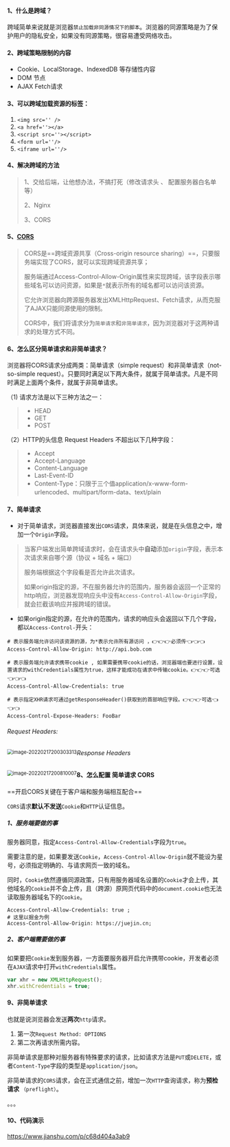 #### 1、什么是跨域？

跨域简单来说就是浏览器`禁止加载非同源情况下的脚本`。浏览器的同源策略是为了保护用户的隐私安全，如果没有同源策略，很容易遭受网络攻击。

#### 2、跨域策略限制的内容

- Cookie、LocalStorage、IndexedDB 等存储性内容
- DOM 节点
- AJAX Fetch请求

#### 3、可以跨域加载资源的标签：

1. `<img src='' />`
2. `<a href=''></a>`
3. `<script src=''></script>`
4. `<form url=''/>`
5. `<iframe url=''/>`

#### 4、解决跨域的方法

> 1、交给后端，让他想办法，不搞打死（修改请求头 、 配置服务器白名单等）
>
> 2、Nginx
>
> 3、CORS

#### 5、[CORS](https://juejin.cn/post/6844903859068862472#heading-2)

> CORS是==跨域资源共享（Cross-origin resource sharing）==，只要服务端实现了CORS，就可以实现跨域资源共享；
>
> 服务端通过Access-Control-Allow-Origin属性来实现跨域，该字段表示哪些域名可以访问资源，如果是`*`就表示所有的域名都可以访问该资源。
>
> 它允许浏览器向跨源服务器发出XMLHttpRequest、Fetch请求，从而克服了AJAX只能同源使用的限制。
>
> CORS中，我们将请求分为`简单请求`和`非简单请求`，因为浏览器对于这两种请求的处理方式不同。

#### 6、怎么区分简单请求和非简单请求？

浏览器将CORS请求分成两类：简单请求（simple request）和非简单请求（not-so-simple request）。只要同时满足以下两大条件，就属于简单请求。凡是不同时满足上面两个条件，就属于非简单请求。

（1) 请求方法是以下三种方法之一：

> - HEAD
> - GET
> - POST

（2）HTTP的头信息 Request Headers 不超出以下几种字段：

> - Accept
> - Accept-Language
> - Content-Language
> - Last-Event-ID
> - Content-Type：只限于三个值application/x-www-form-urlencoded、multipart/form-data、text/plain

#### 7、简单请求

- 对于简单请求，浏览器直接发出`CORS`请求，具体来说，就是在头信息之中，增加一个`Origin`字段。

> 当客户端发出简单跨域请求时，会在请求头中**自动**添加`origin`字段，表示本次请求来自哪个源（协议 + 域名 + 端口）
>
> 服务端根据这个字段看是否允许此次请求。
>
> 如果origin指定的源，不在服务器允许的范围内，服务器会返回一个正常的http响应，浏览器发现响应头中没有`Access-Control-Allow-Origin`字段，就会拦截该响应并报跨域的错误。

- 如果origin指定的源，在允许的范围内，请求的响应头会返回以下几个字段，都以`Access-Control-`开头：

```shell
# 表示服务端允许访问该资源的源，为*表示允许所有源访问 ，👉👉👉必须传👈👈👈
Access-Control-Allow-Origin: http://api.bob.com 

# 表示服务端允许请求携带cookie , 如果需要携带cookie的话，浏览器端也要进行设置，设置请求的withCredentials属性为true，这样才能成功在请求中传输cookie。👉👉👉可选👈👈👈
Access-Control-Allow-Credentials: true

# 表示指定XHR请求可通过getResponseHeader()获取到的首部响应字段。👉👉👉可选👈👈👈
Access-Control-Expose-Headers: FooBar 
```

###### Request Headers:

<img src="https://gitee.com/JuntengMa/imgae/raw/master/202202172003384.png" alt="image-20220217200303313" style="zoom:80%;float:left" />

###### Response Headers

<img src="https://gitee.com/JuntengMa/imgae/raw/master/202202172008048.png" alt="image-20220217200810007" style="zoom:80%;float:left" />

#### 8、怎么配置 简单请求 CORS

==开启CORS关键在于客户端和服务端相互配合==

`CORS`请求**默认不发送**`Cookie`和`HTTP`认证信息。

##### 1、服务端要做的事

服务器同意，指定`Access-Control-Allow-Credentials`字段为`true`。

需要注意的是，如果要发送`Cookie`，`Access-Control-Allow-Origin`就不能设为星号，必须指定明确的、与请求网页一致的域名。

同时，`Cookie`依然遵循同源政策，只有用服务器域名设置的`Cookie`才会上传，其他域名的`Cookie`并不会上传，且（跨源）原网页代码中的`document.cookie`也无法读取服务器域名下的`Cookie`。

```shell
Access-Control-Allow-Credentials: true ;
# 这里以掘金为例
Access-Control-Allow-Origin: https://juejin.cn;
```

##### 2、客户端需要做的事

如果要把`Cookie`发到服务器，一方面要服务器开启允许携带cookie，开发者必须在`AJAX`请求中打开`withCredentials`属性。

```js
var xhr = new XMLHttpRequest();
xhr.withCredentials = true;
```

#### 9、非简单请求

也就是说浏览器会发送**两次**`http`请求。

1. 第一次`Request Method: OPTIONS`
2. 第二次再请求所需内容。

非简单请求是那种对服务器有特殊要求的请求，比如请求方法是`PUT`或`DELETE`，或者`Content-Type`字段的类型是`application/json`。

非简单请求的`CORS`请求，会在正式通信之前，增加一次`HTTP`查询请求，称为**预检请求** `（preflight）`。

。。。



#### 10、代码演示

https://www.jianshu.com/p/c68d404a3ab9
